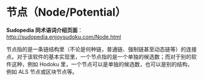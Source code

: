 # 节点（Node/Potential）

**Sudopedia 同术语词介绍页面**：http://sudopedia.enjoysudoku.com/Node.html

节点指的是一条链结构里（不论是何种链，普通链、强制链甚至动态链等）的连接点。对于该软件的基本实现里，一个节点指的是一个单独的候选数；而对于别的软件这种，例如 Hodoku 里，一个节点可以是单独的候选数，也可以是别的结构，例如 ALS 节点或区块节点等。

